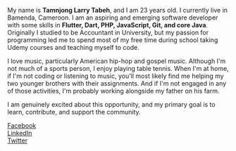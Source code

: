 My name is **Tamnjong Larry Tabeh**, and I am 23 years old. I currently live in Bamenda, Cameroon. I am an aspiring and emerging software developer with some skills in **Flutter, Dart, PHP, JavaScript, Git, and core Java**. Originally I studied to be Accountant in University, but my passion for programming led me to spend most of my free time during school taking Udemy courses and teaching myself to code.

I love music, particularly American hip-hop and gospel music. Although I'm not much of a sports person, I enjoy playing table tennis. When I'm at home, if I'm not coding or listening to music, you'll most likely find me helping my two younger brothers with their assignments. And if I'm not engaged in any of those activities, I'm probably working alongside my father on his farm.

I am genuinely excited about this opportunity, and my primary goal is to learn, contribute, and support the community.

[Facebook](https://web.facebook.com/tamnjong.larrytabeh/) <br>
[LinkedIn](https://www.linkedin.com/in/tamnjong-larry-55918a1b7/) <br>
[Twitter](https://twitter.com/TabehLarry)



